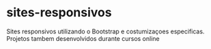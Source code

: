 # sites-responsivos
 Sites responsivos utilizando o Bootstrap e costumizaçoes especificas.
 Projetos tambem desenvolvidos durante cursos online
